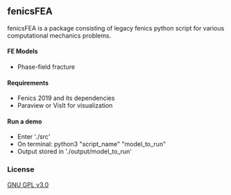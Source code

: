 ## fenicsFEA

fenicsFEA is a package consisting of legacy fenics python script for various computational
mechanics problems. 

#### FE Models
 - Phase-field fracture 

#### Requirements
 - Fenics 2019 and its dependencies 
 - Paraview or VisIt for visualization
 
#### Run a demo
 - Enter './src'
 - On terminal: python3 "script_name" "model_to_run"
 - Output stored in './output/model_to_run'
 
 ### License
 [GNU GPL v3.0](https://choosealicense.com/licenses/gpl-3.0/)
